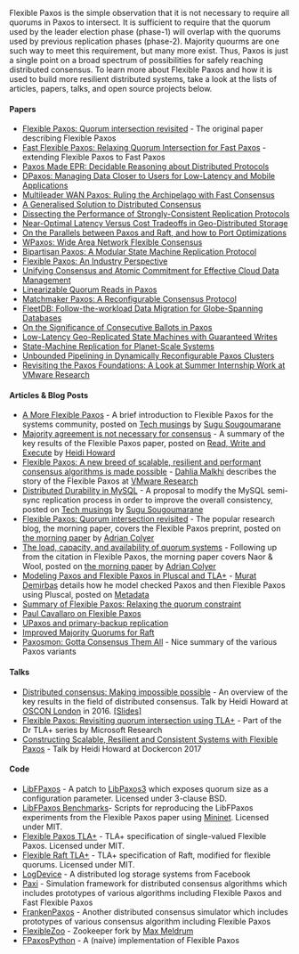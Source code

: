 Flexible Paxos is the simple observation that it is not necessary to require all quorums in Paxos to intersect. It is sufficient to require that the quorum used by the leader election phase (phase-1) will overlap with the quorums used by previous replication phases (phase-2). Majority quourms are one such way to meet this requirement, but many more exist. Thus, Paxos is just a single point on a broad spectrum of possibilities for safely reaching distributed consensus.
To learn more about Flexible Paxos and how it is used to build more resilient distributed systems, take a look at the lists of articles, papers, talks, and open source projects below.

#### Papers

* [Flexible Paxos: Quorum intersection revisited](https://arxiv.org/pdf/1608.06696v1.pdf) - The original paper describing Flexible Paxos
* [Fast Flexible Paxos: Relaxing Quorum Intersection for Fast Paxos](https://arxiv.org/abs/2008.02671) - extending Flexible Paxos to Fast Paxos
* [Paxos Made EPR: Decidable Reasoning about Distributed Protocols](https://dl.acm.org/doi/abs/10.1145/3140568)
* [DPaxos: Managing Data Closer to Users for Low-Latency and Mobile Applications](https://dl.acm.org/doi/abs/10.1145/3183713.3196928)
* [Multileader WAN Paxos: Ruling the Archipelago with Fast Consensus](https://cse.buffalo.edu/tech-reports/2017-01.pdf)
* [A Generalised Solution to Distributed Consensus](https://arxiv.org/abs/1902.06776)
* [Dissecting the Performance of Strongly-Consistent Replication Protocols](https://dl.acm.org/doi/abs/10.1145/3299869.3319893)
* [Near-Optimal Latency Versus Cost Tradeoffs in Geo-Distributed Storage](https://www.usenix.org/conference/nsdi20/presentation/uluyol)
* [On the Parallels between Paxos and Raft, and how to Port Optimizations](https://dl.acm.org/doi/abs/10.1145/3293611.3331595)
* [WPaxos: Wide Area Network Flexible Consensus](https://ieeexplore.ieee.org/abstract/document/8765834)
* [Bipartisan Paxos: A Modular State Machine Replication Protocol](https://arxiv.org/abs/2003.00331)
* [Flexible Paxos: An Industry Perspective](https://www.diva-portal.org/smash/record.jsf?pid=diva2%3A1119350&dswid=7912)
* [Unifying Consensus and Atomic Commitment for Effective Cloud Data Management](https://dl.acm.org/doi/abs/10.14778/3303753.3303765)
* [Linearizable Quorum Reads in Paxos](https://www.usenix.org/conference/hotstorage19/presentation/charapko)
* [Matchmaker Paxos: A Reconfigurable Consensus Protocol](https://arxiv.org/abs/2007.09468)
* [FleetDB: Follow-the-workload Data Migration for Globe-Spanning Databases](https://cse.buffalo.edu/tech-reports/2018-02.pdf)
* [On the Significance of Consecutive Ballots in Paxos](https://arxiv.org/abs/2006.01885)
* [Low-Latency Geo-Replicated State Machines with Guaranteed Writes](https://dl.acm.org/doi/pdf/10.1145/3380787.3393686)
* [State-Machine Replication for Planet-Scale Systems](https://dl.acm.org/doi/abs/10.1145/3342195.3387543)
* [Unbounded Pipelining in Dynamically Reconfigurable Paxos Clusters](http://tessanddave.com/paxos-reconf-latest.pdf)
* [Revisiting the Paxos Foundations: A Look at Summer Internship Work at VMware Research](https://dl.acm.org/doi/pdf/10.1145/3139645.3139656)

#### Articles & Blog Posts

* [A More Flexible Paxos](http://ssougou.blogspot.com/2016/08/a-more-flexible-paxos.html) - A brief introduction to Flexible Paxos for the systems community, posted on [Tech musings](http://ssougou.blogspot.com) by [Sugu Sougoumarane](https://twitter.com/ssougou)
* [Majority agreement is not necessary for consensus](http://hh360.user.srcf.net/blog/2016/08/majority-agreement-is-not-necessary) - A summary of the key results of the Flexible Paxos paper, posted on [Read, Write and Execute](http://hh360.user.srcf.net/blog/) by [Heidi Howard](https://twitter.com/heidiann360)
* [Flexible Paxos: A new breed of scalable, resilient and performant consensus algorithms is made possible](https://dahliamalkhi.wordpress.com/2016/08/26/flexible-paxos-a-new-breed-of-scalable-resilient-and-performant-consensus-algorithms-is-made-possible/) - [Dahlia Malkhi](https://dahliamalkhi.wordpress.com) describes the story of the Flexible Paxos at [VMware Research](https://research.vmware.com)
* [Distributed Durability in MySQL](http://ssougou.blogspot.com/2016/09/distributed-durability-in-mysql.html) - A proposal to modify the MySQL semi-sync replication process in order to improve the overall consistency, posted on [Tech musings](http://ssougou.blogspot.com) by [Sugu Sougoumarane](https://twitter.com/ssougou)
* [Flexible Paxos: Quorum intersection revisited](https://blog.acolyer.org/2016/09/27/flexible-paxos-quorum-intersection-revisited/) - The popular research blog, the morning paper, covers the Flexible Paxos preprint, posted on [the morning paper](https://blog.acolyer.org) by [Adrian Colyer](https://twitter.com/adriancolyer)
* [The load, capacity, and availability of quorum systems](https://blog.acolyer.org/2016/10/03/the-load-capacity-and-availability-of-quorum-systems/) - Following up from the citation in Flexible Paxos, the morning paper covers Naor & Wool, posted on [the morning paper](https://blog.acolyer.org) by [Adrian Colyer](https://twitter.com/adriancolyer)
* [Modeling Paxos and Flexible Paxos in Pluscal and TLA+](http://muratbuffalo.blogspot.co.uk/2016/11/modeling-paxos-and-flexible-paxos-in.html) - [Murat Demirbas](http://www.cse.buffalo.edu/~demirbas/) details how he model checked Paxos and then Flexible Paxos using Pluscal, posted on [Metadata](http://muratbuffalo.blogspot.co.uk/)
* [Summary of Flexible Paxos: Relaxing the quorum constraint](https://medium.com/designing-distributed-systems/flexible-paxos-relaxing-the-quorum-constraint-89caec294083)
* [Paul Cavallaro on Flexible Paxos](https://paulcavallaro.com/blog/flexible-paxos/#fnref:1)
* [UPaxos and primary-backup replication](https://davecturner.github.io/2017/09/18/upaxos-primary-backup.html)
* [Improved Majority Quorums for Raft](https://basri.dev/posts/2020-07-27-improved-majority-quorums-for-raft/)
* [Paxosmon: Gotta Consensus Them All](https://vadosware.io/post/paxosmon-gotta-concensus-them-all/#honorable-mentions) - Nice summary of the various Paxos variants

#### Talks
* [Distributed consensus: Making impossible possible](http://conferences.oreilly.com/oscon/open-source-eu/public/schedule/detail/54472) - An overview of the key results in the field of distributed consensus. Talk by Heidi Howard at [OSCON London](http://conferences.oreilly.com/oscon/open-source-eu) in 2016. [[Slides]](http://hh360.user.srcf.net/slides/impossible_consensus.pdf)
* [Flexible Paxos: Revisiting quorum intersection using TLA+](https://www.youtube.com/watch?v=LX-WK8EmoFE) - Part of the Dr TLA+ series by Microsoft Research
* [Constructing Scalable, Resilient and Consistent Systems with Flexible Paxos](https://www.youtube.com/watch?v=r6NG_1HM0lA&feature=emb_logo) - Talk by Heidi Howard at Dockercon 2017


#### Code
* [LibFPaxos](https://github.com/fpaxos/fpaxos-lib) - A patch to [LibPaxos3](https://bitbucket.org/sciascid/libpaxos) which exposes quorum size as a configuration parameter.  Licensed under 3-clause BSD.
* [LibFPaxos Benchmarks](https://github.com/fpaxos/fpaxos-test)- Scripts for reproducing the LibFPaxos experiments from the Flexible Paxos paper using [Mininet](http://mininet.org). Licensed under MIT.
* [Flexible Paxos TLA+](https://github.com/fpaxos/fpaxos-tlaplus) - TLA+ specification of single-valued Flexible Paxos. Licensed under MIT.
* [Flexible Raft TLA+](https://github.com/fpaxos/raft.tla) - TLA+ specification of Raft, modified for flexible quorums. Licensed under MIT.
* [LogDevice](https://github.com/facebookincubator/LogDevice) - A distributed log storage systems from Facebook
* [Paxi](https://github.com/ailidani/paxi) - Simulation framework for distributed consensus algorithms which includes prototypes of various algorithms including Flexible Paxos and Fast Flexible Paxos
* [FrankenPaxos](https://github.com/mwhittaker/frankenpaxos) - Another distributed consensus simulator which includes prototypes of various consensus algorithm including Flexible Paxos
* [FlexibleZoo](https://github.com/Max-Meldrum/zookeeper-fpaxos-benchmarks) - Zookeeper fork by [Max Meldrum](https://github.com/Max-Meldrum)
* [FPaxosPython](https://github.com/estensen/fpaxos) - A (naive) implementation of Flexible Paxos
